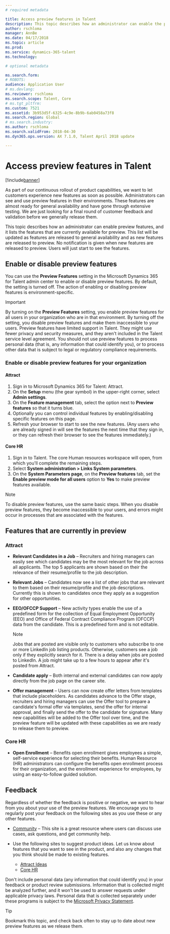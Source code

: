 ```yaml
---
# required metadata

title: Access preview features in Talent
description: This topic describes how an administrator can enable the preview features, and it lists the features that are currently enabled for preview.
author: rschloma
manager: AnnBe
ms.date: 04/17/2018
ms.topic: article
ms.prod: 
ms.service: dynamics-365-talent
ms.technology: 

# optional metadata

ms.search.form: 
# ROBOTS: 
audience: Application User
# ms.devlang: 
ms.reviewer: rschloma
ms.search.scope: Talent, Core
# ms.tgt_pltfrm: 
ms.custom: 7521
ms.assetid: 3b953d5f-6325-4c9e-8b9b-6ab0458a73f8
ms.search.region: Global
# ms.search.industry: 
ms.author: rschloma
ms.search.validFrom: 2018-04-30
ms.dyn365.ops.version: AX 7.1.0, Talent April 2018 update

---
```


# Access preview features in Talent

[!include[banner](../includes/banner.md)]

As part of our continuous rollout of product capabilities, we want to let customers experience new features as soon as possible. Administrators can see and use preview features in their environments. These features are almost ready for general availability and have gone through extensive testing. We are just looking for a final round of customer feedback and validation before we generally release them.

This topic describes how an administrator can enable preview features, and it lists the features that are currently available for preview. This list will be updated as features are released to general availability and as new features are released to preview. No notification is given when new features are released to preview. Users will just start to see the features.

## Enable or disable preview features

You can use the **Preview Features** setting in the Microsoft Dynamics 365 for Talent admin center to enable or disable preview features. By default, the setting is turned off. The action of enabling or disabling preview features is environment-specific.

> [!IMPORTANT]
> By turning on the **Preview Features** setting, you enable preview features for all users in your organization who are in that environment. By turning off the setting, you disable preview features and make them inaccessible to your users. Preview features have limited support in Talent. They might use fewer privacy and security measures, and they aren't included in the Talent service level agreement. You should not use preview features to process personal data (that is, any information that could identify you), or to process other data that is subject to legal or regulatory compliance requirements.

### Enable or disable preview features for your organization

#### Attract

1. Sign in to Microsoft Dynamics 365 for Talent: Attract.
2. On the **Setup** menu (the gear symbol) in the upper-right corner, select **Admin settings**.
3. On the **Feature management** tab, select the option next to **Preview features** so that it turns blue.
4. Optionally you can control individual features by enabling/disabling specific features on this page.
5. Refresh your browser to start to see the new features. (Any users who are already signed in will see the features the next time that they sign in, or they can refresh their browser to see the features immediately.)

#### Core HR

1. Sign in to Talent. The core Human resources workspace will open, from which you'll complete the remaining steps. 
2. Select **System administration \> Links System parameters**.
3. On the **System Parameters page**, on the **Preview features** tab, set the **Enable preview mode for all users** option to **Yes** to make preview features available.

> [!NOTE]
> To disable preview features, use the same basic steps. When you disable preview features, they become inaccessible to your users, and errors might occur in processes that are associated with the features.

## Features that are currently in preview

### Attract

- **Relevant Candidates in a Job** – Recruiters and hiring managers can easily see which candidates may be the most relevant for the job across all applicants. The top 5 applicants are shown based on their the relevance of their resume/profile to the job description.
- **Relevant Jobs** – Candidates now see a list of other jobs that are relevant to them based on their resume/profile and the job descriptions.  Currently this is shown to candidates once they apply as a suggestion for other opportunities.
- **EEO/OFCCP Support** – New activity types enable the use of a predefined form for the collection of Equal Employment Opportunity  (EEO) and Office of Federal Contract Compliance Program (OFCCP) data from the candidate.  This is a predefined form and is not editable.

    > [!NOTE]
    > Jobs that are posted are visible only to customers who subscribe to one or more LinkedIn job listing products. Otherwise, customers see a job only if they explicitly search for it. There is a delay when jobs are posted to LinkedIn. A job might take up to a few hours to appear after it's posted from Attract.

- **Candidate apply** – Both internal and external candidates can now apply directly from the job page on the career site.
- **Offer management** – Users can now create offer letters from templates that include placeholders. As candidates advance to the Offer stage, recruiters and hiring managers can use the Offer tool to prepare a candidate's formal offer via templates, send the offer for internal approval, and finally send the offer to the candidate for signature. Many new capabilities will be added to the Offer tool over time, and the preview feature will be updated with these capabilities as we are ready to release them to preview.

### Core HR

- **Open Enrollment** – Benefits open enrollment gives employees a simple, self-service experience for selecting their benefits. Human Resource (HR) administrators can configure the benefits open enrollment process for their organization, and the enrollment experience for employees, by using an easy-to-follow guided solution.

## Feedback

Regardless of whether the feedback is positive or negative, we want to hear from you about your use of the preview features. We encourage you to regularly post your feedback on the following sites as you use these or any other features.

- [Community](https://community.dynamics.com/enterprise/f/759?pi53869=0&category=Talent) – This site is a great resource where users can discuss use cases, ask questions, and get community help.
- Use the following sites to suggest product ideas. Let us know about features that you want to see in the product, and also any changes that you think should be made to existing features.

    - [Attract Ideas](https://powerusers.microsoft.com/t5/Ideas-for-Attract/idb-p/Attract)
    - [Core HR](https://powerusers.microsoft.com/t5/Ideas-for-Human-Resources/idb-p/HumanResources)

Don't include personal data (any information that could identify you) in your feedback or product review submissions. Information that is collected might be analyzed further, and it won't be used to answer requests under applicable privacy laws. Personal data that is collected separately under these programs is subject to the [Microsoft Privacy Statement](https://privacy.microsoft.com/privacystatement).

> [!TIP]
> Bookmark this topic, and check back often to stay up to date about new preview features as we release them.
